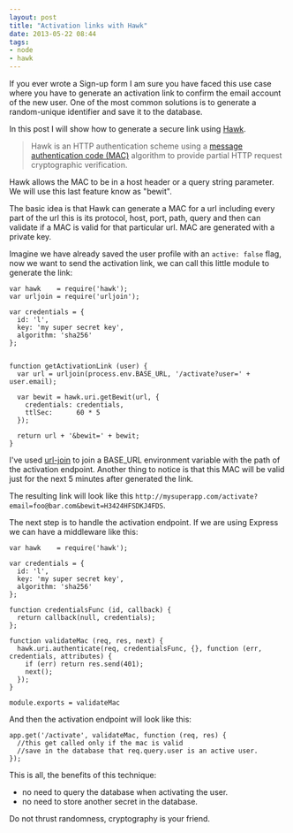 ```yaml
---
layout: post
title: "Activation links with Hawk"
date: 2013-05-22 08:44
tags: 
- node
- hawk
---
```


If you ever wrote a Sign-up form I am sure you have faced this use case where you have  to generate an activation link to confirm the email account of the new user. One of the most common solutions is to generate a random-unique identifier and save it to the database.

In this post I will show how to generate a secure link using [Hawk](https://github.com/hueniverse/hawk).

> Hawk is an HTTP authentication scheme using a [message authentication code (MAC)](http://en.wikipedia.org/wiki/Message_authentication_code) algorithm to provide partial HTTP request cryptographic verification.

Hawk allows the MAC to be in a host header or a query string parameter. We will use this last feature know as "bewit".

The basic idea is that Hawk can generate a MAC for a url including every part of the url this is its protocol, host, port, path, query and then can validate if a MAC is valid for that particular url. MAC are generated with a private key.

Imagine we have already saved the user profile with an ```active: false``` flag, now we want to send the activation link, we can call this little module to generate the link:

```
var hawk    = require('hawk');
var urljoin = require('urljoin');

var credentials = {
  id: 'l',
  key: 'my super secret key',
  algorithm: 'sha256' 
};


function getActivationLink (user) {
  var url = urljoin(process.env.BASE_URL, '/activate?user=' + user.email);
  
  var bewit = hawk.uri.getBewit(url, { 
    credentials: credentials, 
    ttlSec:      60 * 5
  });

  return url + '&bewit=' + bewit; 
}
```

I've used [url-join](https://github.com/jfromaniello/url-join) to join a BASE_URL environment variable with the path of the activation endpoint. Another thing to notice is that this MAC will be valid just for the next 5 minutes after generated the link.

The resulting link will look like this ```http://mysuperapp.com/activate?email=foo@bar.com&bewit=H3424HFSDKJ4FDS```.

The next step is to handle the activation endpoint. If we are using Express we can have a middleware like this:


```
var hawk    = require('hawk');

var credentials = {
  id: 'l',
  key: 'my super secret key',
  algorithm: 'sha256' 
};

function credentialsFunc (id, callback) {
  return callback(null, credentials);
};

function validateMac (req, res, next) {
  hawk.uri.authenticate(req, credentialsFunc, {}, function (err, credentials, attributes) {
    if (err) return res.send(401);
    next();  
  });
}

module.exports = validateMac
```


And then the activation endpoint will look like this:

```
app.get('/activate', validateMac, function (req, res) {
  //this get called only if the mac is valid
  //save in the database that req.query.user is an active user.
});
```

This is all, the benefits of this technique: 

-  no need to query the database when activating the user. 
-  no need to store another secret in the database.

Do not thrust randomness, cryptography is your friend.